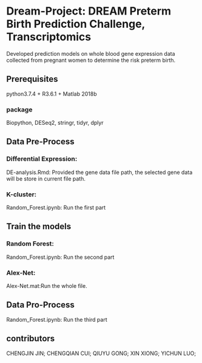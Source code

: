# Dream-Project: DREAM Preterm Birth Prediction Challenge, Transcriptomics
Developed prediction models on whole blood gene expression data collected from pregnant women to determine the risk preterm birth.
## Prerequisites
python3.7.4 + R3.6.1 + Matlab 2018b
### package
Biopython, DESeq2, stringr, tidyr, dplyr
## Data Pre-Process
### Differential Expression:
DE-analysis.Rmd:  Provided the gene data file path, the selected gene data will be store in current file path.
### K-cluster:
Random_Forest.ipynb: Run the first part 
## Train the models
### Random Forest:
Random_Forest.ipynb: Run the second part 
### Alex-Net:
Alex-Net.mat:Run the whole file.
## Data Pro-Process
Random_Forest.ipynb: Run the third part 

## contributors
CHENGJIN JIN;
CHENGQIAN CUI;
QIUYU GONG; 
XIN XIONG; 
YICHUN LUO;




